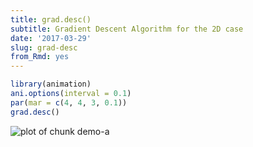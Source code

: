 ```yaml
---
title: grad.desc()
subtitle: Gradient Descent Algorithm for the 2D case
date: '2017-03-29'
slug: grad-desc
from_Rmd: yes
---
```



```r
library(animation)
ani.options(interval = 0.1)
par(mar = c(4, 4, 3, 0.1))
grad.desc()
```

![plot of chunk demo-a](https://assets.yihui.name/figures/animation/example/grad-desc/demo-a.gif)
